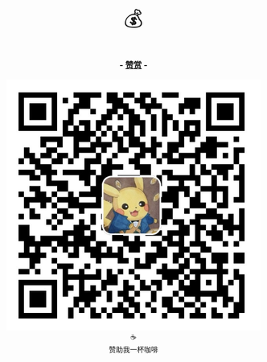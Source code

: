 # 


<center><br><p style="font-size: 2.5rem;">💰</p></center>

<h3><center>- <u>赞赏</u> -</center></h3>


<!-- ![☕️赞助我一杯咖啡](/images/qrcode.jpg) -->

<div class="group-picture">
  <div class="group-picture-cover">
    <img src="/images/qrcode.jpg">
  </div>
</div>

<center>☕️</center>

<center>赞助我一杯咖啡</center>
